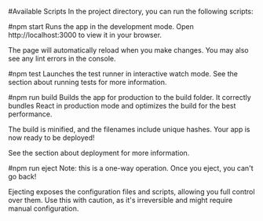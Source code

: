 #Available Scripts
In the project directory, you can run the following scripts:

#npm start
Runs the app in the development mode.
Open http://localhost:3000 to view it in your browser.

The page will automatically reload when you make changes.
You may also see any lint errors in the console.

#npm test
Launches the test runner in interactive watch mode.
See the section about running tests for more information.

#npm run build
Builds the app for production to the build folder.
It correctly bundles React in production mode and optimizes the build for the best performance.

The build is minified, and the filenames include unique hashes.
Your app is now ready to be deployed!

See the section about deployment for more information.

#npm run eject
Note: this is a one-way operation. Once you eject, you can't go back!

Ejecting exposes the configuration files and scripts, allowing you full control over them.
Use this with caution, as it's irreversible and might require manual configuration.
